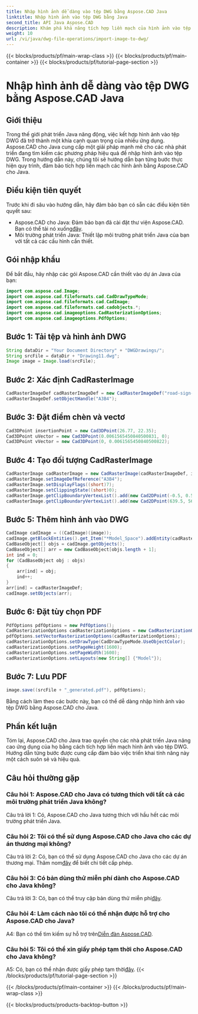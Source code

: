 ```yaml
---
title: Nhập hình ảnh dễ dàng vào tệp DWG bằng Aspose.CAD Java
linktitle: Nhập hình ảnh vào tệp DWG bằng Java
second_title: API Java Aspose.CAD
description: Khám phá khả năng tích hợp liền mạch của hình ảnh vào tệp DWG bằng Aspose.CAD cho Java. Hãy làm theo hướng dẫn từng bước của chúng tôi để phát triển hiệu quả.
weight: 10
url: /vi/java/dwg-file-operations/import-image-to-dwg/
---
```


{{< blocks/products/pf/main-wrap-class >}}
{{< blocks/products/pf/main-container >}}
{{< blocks/products/pf/tutorial-page-section >}}

# Nhập hình ảnh dễ dàng vào tệp DWG bằng Aspose.CAD Java

## Giới thiệu

Trong thế giới phát triển Java năng động, việc kết hợp hình ảnh vào tệp DWG đã trở thành một khía cạnh quan trọng của nhiều ứng dụng. Aspose.CAD cho Java cung cấp một giải pháp mạnh mẽ cho các nhà phát triển đang tìm kiếm các phương pháp hiệu quả để nhập hình ảnh vào tệp DWG. Trong hướng dẫn này, chúng tôi sẽ hướng dẫn bạn từng bước thực hiện quy trình, đảm bảo tích hợp liền mạch các hình ảnh bằng Aspose.CAD cho Java.

## Điều kiện tiên quyết

Trước khi đi sâu vào hướng dẫn, hãy đảm bảo bạn có sẵn các điều kiện tiên quyết sau:
- Aspose.CAD cho Java: Đảm bảo bạn đã cài đặt thư viện Aspose.CAD. Bạn có thể tải nó xuống[đây](https://releases.aspose.com/cad/java/).
- Môi trường phát triển Java: Thiết lập môi trường phát triển Java của bạn với tất cả các cấu hình cần thiết.

## Gói nhập khẩu

Để bắt đầu, hãy nhập các gói Aspose.CAD cần thiết vào dự án Java của bạn:

```java
import com.aspose.cad.Image;
import com.aspose.cad.fileformats.cad.CadDrawTypeMode;
import com.aspose.cad.fileformats.cad.CadImage;
import com.aspose.cad.fileformats.cad.cadobjects.*;
import com.aspose.cad.imageoptions.CadRasterizationOptions;
import com.aspose.cad.imageoptions.PdfOptions;
```

## Bước 1: Tải tệp và hình ảnh DWG

```java
String dataDir = "Your Document Directory" + "DWGDrawings/";
String srcFile = dataDir + "Drawing11.dwg";
Image image = Image.load(srcFile);
```

## Bước 2: Xác định CadRasterImage

```java
CadRasterImageDef cadRasterImageDef = new CadRasterImageDef("road-sign-custom.png", 640, 562);
cadRasterImageDef.setObjectHandle("A3B4");
```

## Bước 3: Đặt điểm chèn và vectơ

```java
Cad3DPoint insertionPoint = new Cad3DPoint(26.77, 22.35);
Cad3DPoint uVector = new Cad3DPoint(0.0061565450840500831, 0);
Cad3DPoint vVector = new Cad3DPoint(0, 0.0061565450840500822);
```

## Bước 4: Tạo đối tượng CadRasterImage

```java
CadRasterImage cadRasterImage = new CadRasterImage(cadRasterImageDef, insertionPoint, uVector, vVector);
cadRasterImage.setImageDefReference("A3B4");
cadRasterImage.setDisplayFlags((short)7);
cadRasterImage.setClippingState((short)0);
cadRasterImage.getClipBoundaryVertexList().add(new Cad2DPoint(-0.5, 0.5));
cadRasterImage.getClipBoundaryVertexList().add(new Cad2DPoint(639.5, 561.5));
```

## Bước 5: Thêm hình ảnh vào DWG

```java
CadImage cadImage = ((CadImage)(image));
cadImage.getBlockEntities().get_Item("*Model_Space").addEntity(cadRasterImage);
CadBaseObject[] objs = cadImage.getObjects();
CadBaseObject[] arr = new CadBaseObject[objs.length + 1];
int ind = 0;
for (CadBaseObject obj : objs)
{
    arr[ind] = obj;
    ind++;
}
arr[ind] = cadRasterImageDef;
cadImage.setObjects(arr);
```

## Bước 6: Đặt tùy chọn PDF

```java
PdfOptions pdfOptions = new PdfOptions();
CadRasterizationOptions cadRasterizationOptions = new CadRasterizationOptions();
pdfOptions.setVectorRasterizationOptions(cadRasterizationOptions);
cadRasterizationOptions.setDrawType(CadDrawTypeMode.UseObjectColor);
cadRasterizationOptions.setPageHeight(1600);
cadRasterizationOptions.setPageWidth(1600);
cadRasterizationOptions.setLayouts(new String[] {"Model"});
```

## Bước 7: Lưu PDF

```java
image.save((srcFile + "_generated.pdf"), pdfOptions);
```

Bằng cách làm theo các bước này, bạn có thể dễ dàng nhập hình ảnh vào tệp DWG bằng Aspose.CAD cho Java.

## Phần kết luận

Tóm lại, Aspose.CAD cho Java trao quyền cho các nhà phát triển Java nâng cao ứng dụng của họ bằng cách tích hợp liền mạch hình ảnh vào tệp DWG. Hướng dẫn từng bước được cung cấp đảm bảo việc triển khai tính năng này một cách suôn sẻ và hiệu quả.

## Câu hỏi thường gặp

### Câu hỏi 1: Aspose.CAD cho Java có tương thích với tất cả các môi trường phát triển Java không?

Câu trả lời 1: Có, Aspose.CAD cho Java tương thích với hầu hết các môi trường phát triển Java.

### Câu hỏi 2: Tôi có thể sử dụng Aspose.CAD cho Java cho các dự án thương mại không?

 Câu trả lời 2: Có, bạn có thể sử dụng Aspose.CAD cho Java cho các dự án thương mại. Thăm nom[đây](https://purchase.aspose.com/buy) để biết chi tiết cấp phép.

### Câu hỏi 3: Có bản dùng thử miễn phí dành cho Aspose.CAD cho Java không?

 Câu trả lời 3: Có, bạn có thể truy cập bản dùng thử miễn phí[đây](https://releases.aspose.com/).

### Câu hỏi 4: Làm cách nào tôi có thể nhận được hỗ trợ cho Aspose.CAD cho Java?

 A4: Bạn có thể tìm kiếm sự hỗ trợ trên[Diễn đàn Aspose.CAD](https://forum.aspose.com/c/cad/19).

### Câu hỏi 5: Tôi có thể xin giấy phép tạm thời cho Aspose.CAD cho Java không?

 A5: Có, bạn có thể nhận được giấy phép tạm thời[đây](https://purchase.aspose.com/temporary-license/).
{{< /blocks/products/pf/tutorial-page-section >}}

{{< /blocks/products/pf/main-container >}}
{{< /blocks/products/pf/main-wrap-class >}}

{{< blocks/products/products-backtop-button >}}
